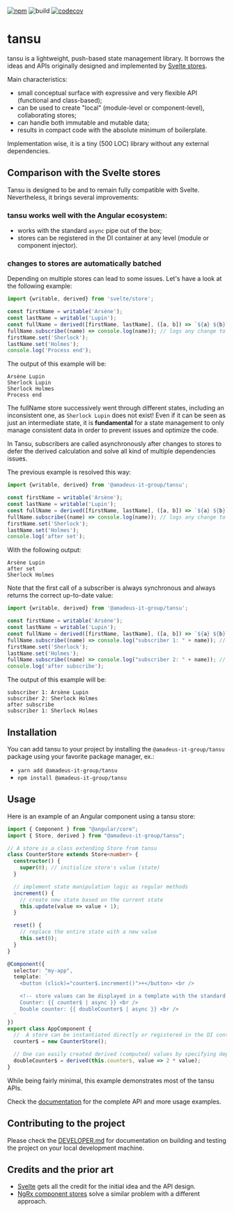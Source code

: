[![npm](https://img.shields.io/npm/v/@amadeus-it-group/tansu)](https://www.npmjs.com/package/@amadeus-it-group/tansu)
![build](https://github.com/AmadeusITGroup/tansu/workflows/ci/badge.svg)
[![codecov](https://codecov.io/gh/AmadeusITGroup/tansu/branch/master/graph/badge.svg)](https://codecov.io/gh/AmadeusITGroup/tansu)

# tansu

tansu is a lightweight, push-based state management library.
It borrows the ideas and APIs originally designed and implemented by [Svelte stores](https://github.com/sveltejs/rfcs/blob/master/text/0002-reactive-stores.md).

Main characteristics:
* small conceptual surface with expressive and very flexible API (functional and class-based);
* can be used to create "local" (module-level or component-level), collaborating stores;
* can handle both immutable and mutable data;
* results in compact code with the absolute minimum of boilerplate.

Implementation wise, it is a tiny (500 LOC) library without any external dependencies.

## Comparison with the Svelte stores

Tansu is designed to be and to remain fully compatible with Svelte. Nevertheless, it brings several improvements:

### tansu works well with the Angular ecosystem:
* works with the standard `async` pipe out of the box;
* stores can be registered in the DI container at any level (module or component injector).

### changes to stores are automatically batched

Depending on multiple stores can lead to some issues. Let's have a look at the following example:

```typescript
import {writable, derived} from 'svelte/store';

const firstName = writable('Arsène');
const lastName = writable('Lupin');
const fullName = derived([firstName, lastName], ([a, b]) => `${a} ${b}`);
fullName.subscribe((name) => console.log(name)); // logs any change to fullName
firstName.set('Sherlock');
lastName.set('Holmes');
console.log('Process end');
```

The output of this example will be:

```
Arsène Lupin
Sherlock Lupin
Sherlock Holmes
Process end
```

The fullName store successively went through different states, including an inconsistent one, as `Sherlock Lupin` does not exist! Even if it can be seen as just an intermediate state, it is **fundamental** for a state management to only manage consistent data in order to prevent issues and optimize the code.

In Tansu, subscribers are called asynchronously after changes to stores to defer the derived calculation and solve all kind of multiple dependencies issues.

The previous example is resolved this way:

```typescript
import {writable, derived} from '@amadeus-it-group/tansu';

const firstName = writable('Arsène');
const lastName = writable('Lupin');
const fullName = derived([firstName, lastName], ([a, b]) => `${a} ${b}`);
fullName.subscribe((name) => console.log(name)); // logs any change to fullName
firstName.set('Sherlock');
lastName.set('Holmes');
console.log('after set');
```
With the following output:

```
Arsène Lupin
after set
Sherlock Holmes
```

Note that the first call of a subscriber is always synchronous and always returns the correct up-to-date value:

```typescript
import {writable, derived} from '@amadeus-it-group/tansu';

const firstName = writable('Arsène');
const lastName = writable('Lupin');
const fullName = derived([firstName, lastName], ([a, b]) => `${a} ${b}`);
fullName.subscribe((name) => console.log("subscriber 1: " + name)); // logs any change to fullName
firstName.set('Sherlock');
lastName.set('Holmes');
fullName.subscribe((name) => console.log("subscriber 2: " + name)); // logs any change to fullName
console.log('after subscribe');
```

The output of this example will be:

```
subscriber 1: Arsène Lupin
subscriber 2: Sherlock Holmes
after subscribe
subscriber 1: Sherlock Holmes
```

## Installation

You can add tansu to your project by installing the `@amadeus-it-group/tansu` package using your favorite package manager, ex.:
* `yarn add @amadeus-it-group/tansu`
* `npm install @amadeus-it-group/tansu`

## Usage

Here is an example of an Angular component using a tansu store:

```typescript
import { Component } from "@angular/core";
import { Store, derived } from "@amadeus-it-group/tansu";

// A store is a class extending Store from tansu
class CounterStore extends Store<number> {
  constructor() {
    super(0); // initialize store's value (state)
  }

  // implement state manipulation logic as regular methods
  increment() {
    // create new state based on the current state
    this.update(value => value + 1);
  }

  reset() {
    // replace the entire state with a new value
    this.set(0);
  }
}

@Component({
  selector: "my-app",
  template: `
    <button (click)="counter$.increment()">+</button> <br />

    <!-- store values can be displayed in a template with the standard async pipe -->
    Counter: {{ counter$ | async }} <br />
    Double counter: {{ doubleCounter$ | async }} <br />
  `
})
export class AppComponent {
  //  A store can be instantiated directly or registered in the DI container
  counter$ = new CounterStore();

  // One can easily created derived (computed) values by specifying dependant stores and a transformation function
  doubleCounter$ = derived(this.counter$, value => 2 * value);
}
```

While being fairly minimal, this example demonstrates most of the tansu APIs.

Check the [documentation](http://amadeusitgroup.github.io/tansu/) for the complete API and more usage examples.

## Contributing to the project

Please check the [DEVELOPER.md](DEVELOPER.md) for documentation on building and testing the project on your local development machine.

## Credits and the prior art

* [Svelte](https://github.com/sveltejs/rfcs/blob/master/text/0002-reactive-stores.md) gets all the credit for the initial idea and the API design.
* [NgRx component stores](https://hackmd.io/zLKrFIadTMS2T6zCYGyHew?view) solve a similar problem with a different approach.

